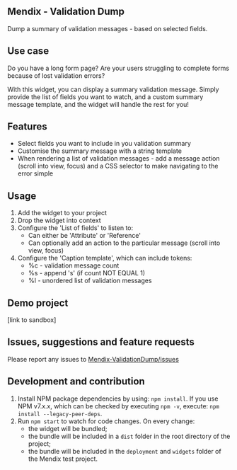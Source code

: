 ## Mendix - Validation Dump
Dump a summary of validation messages - based on selected fields.

## Use case
Do you have a long form page? Are your users struggling to complete forms because of lost validation errors?

With this widget, you can display a summary validation message. Simply provide the list of fields you want to watch, and a custom summary message template, and the widget will handle the rest for you!

## Features
 - Select fields you want to include in you validation summary
 - Customise the summary message with a string template
 - When rendering a list of validation messages - add a message action (scroll into view, focus) and a CSS selector to make navigating to the error simple

## Usage
 1. Add the widget to your project
 2. Drop the widget into context
 3. Configure the 'List of fields' to listen to:
     - Can either be 'Attribute' or 'Reference'
     - Can optionally add an action to the particular message (scroll into view, focus)
 4. Configure the 'Caption template', which can include tokens:
     - %c - validation message count
     - %s - append 's' (if count NOT EQUAL 1)
     - %l - unordered list of validation messages

## Demo project
[link to sandbox]

## Issues, suggestions and feature requests
Please report any issues to [Mendix-ValidationDump/issues](https://github.com/Carter-Moorse/Mendix-DisplayAllValidations/issues)

## Development and contribution

1. Install NPM package dependencies by using: `npm install`. If you use NPM v7.x.x, which can be checked by executing `npm -v`, execute: `npm install --legacy-peer-deps`.
1. Run `npm start` to watch for code changes. On every change:
    - the widget will be bundled;
    - the bundle will be included in a `dist` folder in the root directory of the project;
    - the bundle will be included in the `deployment` and `widgets` folder of the Mendix test project.
